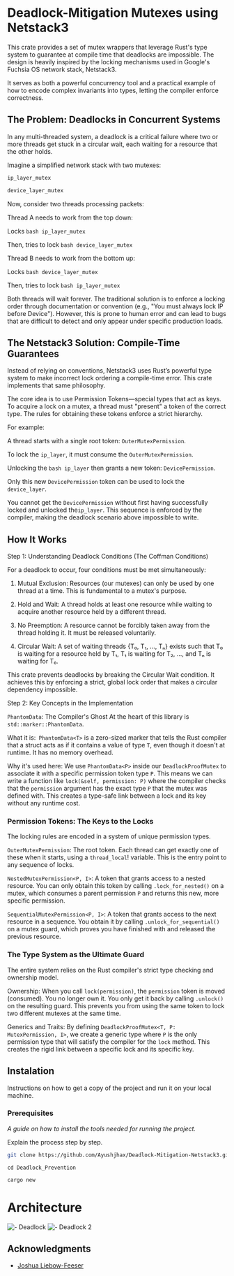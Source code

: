 # Deadlock-Mitigation Mutexes using Netstack3

This crate provides a set of mutex wrappers that leverage Rust's type system to guarantee at compile time that deadlocks are impossible. The design is heavily inspired by the locking mechanisms used in Google's Fuchsia OS network stack, Netstack3.

It serves as both a powerful concurrency tool and a practical example of how to encode complex invariants into types, letting the compiler enforce correctness.

## The Problem: Deadlocks in Concurrent Systems

In any multi-threaded system, a deadlock is a critical failure where two or more threads get stuck in a circular wait, each waiting for a resource that the other holds.

Imagine a simplified network stack with two mutexes:

```bash
ip_layer_mutex
```

```bash
device_layer_mutex
```

Now, consider two threads processing packets:

Thread A needs to work from the top down:

Locks ```bash ip_layer_mutex ```

Then, tries to lock ```bash device_layer_mutex```

Thread B needs to work from the bottom up:

Locks ```bash device_layer_mutex ```

Then, tries to lock ```bash ip_layer_mutex ```


Both threads will wait forever. The traditional solution is to enforce a locking order through documentation or convention (e.g., "You must always lock IP before Device"). However, this is prone to human error and can lead to bugs that are difficult to detect and only appear under specific production loads.

## The Netstack3 Solution: Compile-Time Guarantees
Instead of relying on conventions, Netstack3 uses Rust’s powerful type system to make incorrect lock ordering a compile-time error. This crate implements that same philosophy.

The core idea is to use Permission Tokens—special types that act as keys. To acquire a lock on a mutex, a thread must "present" a token of the correct type. The rules for obtaining these tokens enforce a strict hierarchy.

For example:

A thread starts with a single root token: ```OuterMutexPermission```.

To lock the ```ip_layer```, it must consume the ```OuterMutexPermission```.

Unlocking the ```bash ip_layer``` then grants a new token: ```DevicePermission```.

Only this new ```DevicePermission``` token can be used to lock the ``` device_layer```.

You cannot get the ```DevicePermission``` without first having successfully locked and unlocked the```ip_layer```. This sequence is enforced by the compiler, making the deadlock scenario above impossible to write.

## How It Works

Step 1: Understanding Deadlock Conditions (The Coffman Conditions)

For a deadlock to occur, four conditions must be met simultaneously:

1. Mutual Exclusion: Resources (our mutexes) can only be used by one thread at a time. This is fundamental to a mutex's purpose.

2. Hold and Wait: A thread holds at least one resource while waiting to acquire another resource held by a different thread.

3. No Preemption: A resource cannot be forcibly taken away from the thread holding it. It must be released voluntarily.

4. Circular Wait: A set of waiting threads {T₀, T₁, ..., Tₙ} exists such that T₀ is waiting for a resource held by T₁, T₁ is waiting for T₂, ..., and Tₙ is waiting for T₀.

This crate prevents deadlocks by breaking the Circular Wait condition. It achieves this by enforcing a strict, global lock order that makes a circular dependency impossible.


Step 2: Key Concepts in the Implementation

```PhantomData```: The Compiler's Ghost
At the heart of this library is ```std::marker::PhantomData```.

What it is:``` PhantomData<T>``` is a zero-sized marker that tells the Rust compiler that a struct acts as if it contains a value of type ```T```, even though it doesn't at runtime. It has no memory overhead.

Why it's used here: We use ```PhantomData<P>``` inside our ```DeadlockProofMutex``` to associate it with a specific permission token type ```P```. This means we can write a function like ```lock(&self, permission: P)``` where the compiler checks that the ```permission``` argument has the exact type ```P``` that the mutex was defined with. This creates a type-safe link between a lock and its key without any runtime cost.

### Permission Tokens: The Keys to the Locks
The locking rules are encoded in a system of unique permission types.

```OuterMutexPermission```: The root token. Each thread can get exactly one of these when it starts, using a ```thread_local```! variable. This is the entry point to any sequence of locks.

```NestedMutexPermission<P, I>```: A token that grants access to a nested resource. You can only obtain this token by calling ```.lock_for_nested()``` on a mutex, which consumes a parent permission ```P``` and returns this new, more specific permission.

```SequentialMutexPermission<P, I>```: A token that grants access to the next resource in a sequence. You obtain it by calling ```.unlock_for_sequential()``` on a mutex guard, which proves you have finished with and released the previous resource.

### The Type System as the Ultimate Guard
The entire system relies on the Rust compiler's strict type checking and ownership model.

Ownership: When you call ```lock(permission)```, the ```permission``` token is moved (consumed). You no longer own it. You only get it back by calling ```.unlock()``` on the resulting guard. This prevents you from using the same token to lock two different mutexes at the same time.

Generics and Traits: By defining ```DeadlockProofMutex<T, P: MutexPermission, I>```, we create a generic type where ```P``` is the only permission type that will satisfy the compiler for the ```lock``` method. This creates the rigid link between a specific lock and its specific key.

## Instalation

Instructions on how to get a copy of the project and run it on your local machine.

### Prerequisites

_A guide on how to install the tools needed for running the project._

Explain the process step by step.

```bash
git clone https://github.com/Ayushjhax/Deadlock-Mitigation-Netstack3.git 
```
```
cd Deadlock_Prevention
```

```
cargo new
```

# Architecture
 ![- Deadlock](https://github.com/user-attachments/assets/6e2e2b30-8378-4544-be0f-848d457a4f53)
![- Deadlock 2](https://github.com/user-attachments/assets/26e03fad-6eca-4540-b5f8-762b852b1d28)



## Acknowledgments

* [Joshua Liebow-Feeser](https://github.com/joshlf)
